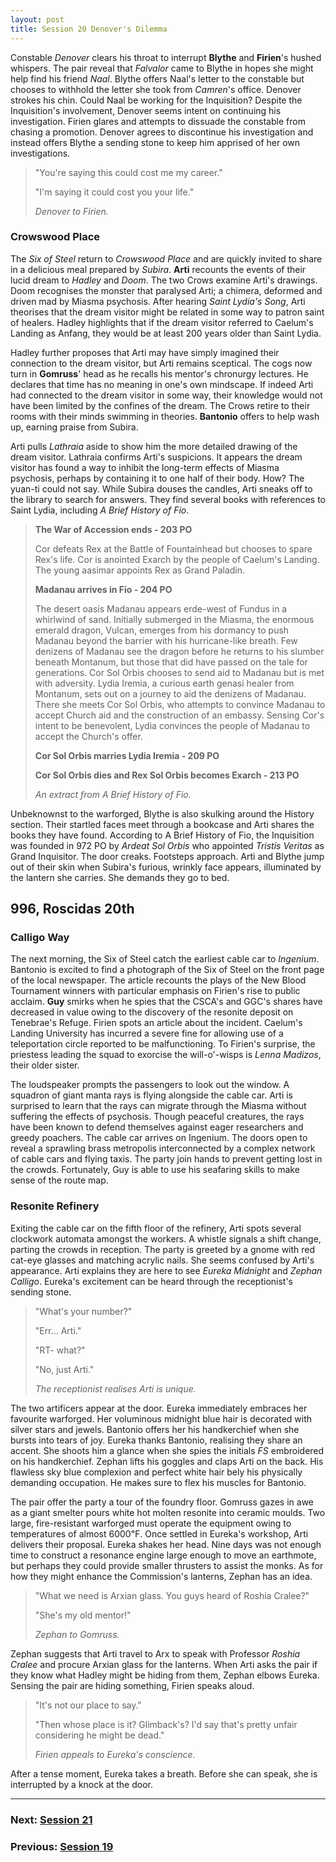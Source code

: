 ```yaml
---
layout: post
title: Session 20 Denover's Dilemma
---
```


Constable *Denover* clears his throat to interrupt **Blythe** and **Firien**'s hushed whispers. The pair reveal that *Falvalor* came to Blythe in hopes she might help find his friend *Naal*. Blythe offers Naal's letter to the constable but chooses to withhold the letter she took from *Camren*'s office. Denover strokes his chin. Could Naal be working for the Inquisition? Despite the Inquisition's involvement, Denover seems intent on continuing his investigation. Firien glares and attempts to dissuade the constable from chasing a promotion. Denover agrees to discontinue his investigation and instead offers Blythe a sending stone to keep him apprised of her own investigations.

> "You're saying this could cost me my career."
>
> "I'm saying it could cost you your life."
>
> *Denover to Firien.*

### Crowswood Place

The *Six of Steel* return to *Crowswood Place* and are quickly invited to share in a delicious meal prepared by *Subira*. **Arti** recounts the events of their lucid dream to *Hadley* and *Doom*. The two Crows examine Arti's drawings. Doom recognises the monster that paralysed Arti; a chimera, deformed and driven mad by Miasma psychosis. After hearing *Saint Lydia's Song*, Arti theorises that the dream visitor might be related in some way to patron saint of healers. Hadley highlights that if the dream visitor referred to Caelum's Landing as Anfang, they would be at least 200 years older than Saint Lydia.

Hadley further proposes that Arti may have simply imagined their connection to the dream visitor, but Arti remains sceptical. The cogs now turn in **Gomruss**' head as he recalls his mentor's chronurgy lectures. He declares that time has no meaning in one's own mindscape. If indeed Arti had connected to the dream visitor in some way, their knowledge would not have been limited by the confines of the dream. The Crows retire to their rooms with their minds swimming in theories. **Bantonio** offers to help wash up, earning praise from Subira.

Arti pulls *Lathraia* aside to show him the more detailed drawing of the dream visitor. Lathraia confirms Arti's suspicions. It appears the dream visitor has found a way to inhibit the long-term effects of Miasma psychosis, perhaps by containing it to one half of their body. How? The yuan-ti could not say. While Subira douses the candles, Arti sneaks off to the library to search for answers. They find several books with references to Saint Lydia, including *A Brief History of Fio*.

> **The War of Accession ends - 203 PO**
>
> Cor defeats Rex at the Battle of Fountainhead but chooses to spare Rex's life. Cor is anointed Exarch by the people of Caelum's Landing. The young aasimar appoints Rex as Grand Paladin.
>
> **Madanau arrives in Fio - 204 PO**
>
> The desert oasis Madanau appears erde-west of Fundus in a whirlwind of sand. Initially submerged in the Miasma, the enormous emerald dragon, Vulcan, emerges from his dormancy to push Madanau beyond the barrier with his hurricane-like breath. Few denizens of Madanau see the dragon before he returns to his slumber beneath Montanum, but those that did have passed on the tale for generations. Cor Sol Orbis chooses to send aid to Madanau but is met with adversity. Lydia Iremia, a curious earth genasi healer from Montanum, sets out on a journey to aid the denizens of Madanau. There she meets Cor Sol Orbis, who attempts to convince Madanau to accept Church aid and the construction of an embassy. Sensing Cor's intent to be benevolent, Lydia convinces the people of Madanau to accept the Church's offer.
>
> **Cor Sol Orbis marries Lydia Iremia - 209 PO**
>
> **Cor Sol Orbis dies and Rex Sol Orbis becomes Exarch - 213 PO**
>
> *An extract from A Brief History of Fio.*

Unbeknownst to the warforged, Blythe is also skulking around the History section. Their startled faces meet through a bookcase and Arti shares the books they have found. According to A Brief History of Fio, the Inquisition was founded in 972 PO by *Ardeat Sol Orbis* who appointed *Tristis Veritas* as Grand Inquisitor. The door creaks. Footsteps approach. Arti and Blythe jump out of their skin when Subira's furious, wrinkly face appears, illuminated by the lantern she carries. She demands they go to bed.

## **996, Roscidas 20th**

### Calligo Way

The next morning, the Six of Steel catch the earliest cable car to *Ingenium*. Bantonio is excited to find a photograph of the Six of Steel on the front page of the local newspaper. The article recounts the plays of the New Blood Tournament winners with particular emphasis on Firien's rise to public acclaim. **Guy** smirks when he spies that the CSCA's and GGC's shares have decreased in value owing to the discovery of the resonite deposit on Tenebrae's Refuge. Firien spots an article about the incident. Caelum's Landing University has incurred a severe fine for allowing use of a teleportation circle reported to be malfunctioning. To Firien's surprise, the priestess leading the squad to exorcise the will-o'-wisps is *Lenna Madizos*, their older sister.

The loudspeaker prompts the passengers to look out the window. A squadron of giant manta rays is flying alongside the cable car. Arti is surprised to learn that the rays can migrate through the Miasma without suffering the effects of psychosis. Though peaceful creatures, the rays have been known to defend themselves against eager researchers and greedy poachers. The cable car arrives on Ingenium. The doors open to reveal a sprawling brass metropolis interconnected by a complex network of cable cars and flying taxis. The party join hands to prevent getting lost in the crowds. Fortunately, Guy is able to use his seafaring skills to make sense of the route map.

### Resonite Refinery

Exiting the cable car on the fifth floor of the refinery, Arti spots several clockwork automata amongst the workers. A whistle signals a shift change, parting the crowds in reception. The party is greeted by a gnome with red cat-eye glasses and matching acrylic nails. She seems confused by Arti's appearance. Arti explains they are here to see *Eureka Midnight* and *Zephan Calligo*. Eureka's excitement can be heard through the receptionist's sending stone.

> "What's your number?"
>
> "Err... Arti."
>
> "RT- what?"
>
> "No, just Arti."
>
> *The receptionist realises Arti is unique.*

The two artificers appear at the door. Eureka immediately embraces her favourite warforged. Her voluminous midnight blue hair is decorated with silver stars and jewels. Bantonio offers her his handkerchief when she bursts into tears of joy. Eureka thanks Bantonio, realising they share an accent. She shoots him a glance when she spies the initials *FS* embroidered on his handkerchief. Zephan lifts his goggles and claps Arti on the back. His flawless sky blue complexion and perfect white hair bely his physically demanding occupation. He makes sure to flex his muscles for Bantonio.

The pair offer the party a tour of the foundry floor. Gomruss gazes in awe as a giant smelter pours white hot molten resonite into ceramic moulds. Two large, fire-resistant warforged must operate the equipment owing to temperatures of almost 6000℉. Once settled in Eureka's workshop, Arti delivers their proposal. Eureka shakes her head. Nine days was not enough time to construct a resonance engine large enough to move an earthmote, but perhaps they could provide smaller thrusters to assist the monks. As for how they might enhance the Commission's lanterns, Zephan has an idea.

> "What we need is Arxian glass. You guys heard of Roshia Cralee?"
>
> "She's my old mentor!"
>
> *Zephan to Gomruss.*

Zephan suggests that Arti travel to Arx to speak with Professor *Roshia Cralee* and procure Arxian glass for the lanterns. When Arti asks the pair if they know what Hadley might be hiding from them, Zephan elbows Eureka. Sensing the pair are hiding something, Firien speaks aloud.

> "It's not our place to say."
>
> "Then whose place is it? Glimback's? I'd say that's pretty unfair considering he might be dead."
>
> *Firien appeals to Eureka's conscience.*

After a tense moment, Eureka takes a breath. Before she can speak, she is interrupted by a knock at the door.

---

### **Next: [Session 21](session-21)**
### **Previous: [Session 19](session-19)**
